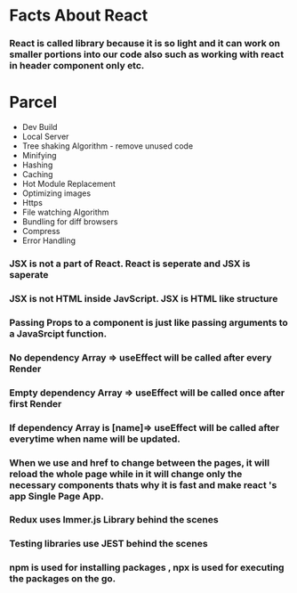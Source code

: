 # Facts About React

### React is called library because it is so light and it can work on smaller portions into our code also such as working with react in header component only etc.

# Parcel

- Dev Build
- Local Server
- Tree shaking Algorithm - remove unused code
- Minifying
- Hashing
- Caching
- Hot Module Replacement
- Optimizing images
- Https
- File watching Algorithm
- Bundling for diff browsers
- Compress
- Error Handling

### JSX is not a part of React. React is seperate and JSX is saperate

### JSX is not HTML inside JavScript. JSX is HTML like structure

### Passing Props to a component is just like passing arguments to a JavaSrcipt function.

### No dependency Array => useEffect will be called after every Render

### Empty dependency Array => useEffect will be called once after first Render

### If dependency Array is [name]=> useEffect will be called after everytime when name will be updated.

### When we use <a></a> and href to change between the pages, it will reload the whole page while in <Link></Link> it will change only the necessary components thats why it is fast and make react 's app Single Page App.

### Redux uses Immer.js Library behind the scenes

### Testing libraries use JEST behind the scenes

### npm is used for installing packages , npx is used for executing the packages on the go.
